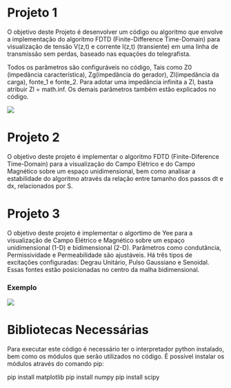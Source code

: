 # Projeto 1

O objetivo deste Projeto é desenvolver um código ou algoritmo que envolve a implementação do algoritmo FDTD (Finite-Difference Time-Domain) para visualização de tensão V(z,t)
e corrente I(z,t) (transiente) em uma linha de transmissão sem perdas, baseado nas equações do
telegrafista.

Todos os parâmetros são configuráveis no código, Tais como Z0 (impedância característica), Zg(impedância do gerador), Zl(impedância da carga), fonte_1 e fonte_2.
Para adotar uma impedância infinita a Zl, basta atribuir Zl = math.inf.
Os demais parâmetros também estão explicados no código.

![](./exemple/projeto1.gif)

# Projeto 2
O objetivo deste projeto é implementar o algoritmo FDTD (Finite-Diference Time-Domain) para a visualização do Campo Elétrico e do Campo Magnético sobre um espaço unidimensional, bem como analisar a estabilidade do algoritmo através da relação entre tamanho dos passos dt e dx, relacionados por S.

# Projeto 3
O objetivo deste projeto é implementar o algortimo de Yee para a visualização de Campo Elétrico e Magnético sobre um espaço unidimensional (1-D) e bidimensional (2-D). Parâmetros como condutância, Permissividade e Permeabilidade são ajustáveis. Há três tipos de excitações configuradas: Degrau Unitário, Pulso Gaussiano e Senoidal. Essas fontes estão posicionadas no centro da malha bidimensional.

### Exemplo
![](./example/projeto3.gif)

# Bibliotecas Necessárias

Para executar este código é necessário ter o interpretador python instalado, bem como os módulos que serão utilizados no código. É possível instalar os módulos através do comando pip:

pip install matplotlib
pip install numpy
pip install scipy
